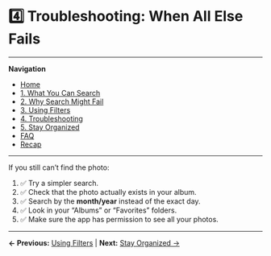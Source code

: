 # 4️⃣ Troubleshooting: When All Else Fails

---
**Navigation**
- [Home](index.md)
- [1. What You Can Search](what-you-can-search.md)
- [2. Why Search Might Fail](why-search-fails.md)
- [3. Using Filters](filters.md)
- [4. Troubleshooting](troubleshooting.md)
- [5. Stay Organized](stay-organized.md)
- [FAQ](faq.md)
- [Recap](recap.md)
---

If you still can’t find the photo:

1. ✅ Try a simpler search.  
2. ✅ Check that the photo actually exists in your album.  
3. ✅ Search by the **month/year** instead of the exact day.  
4. ✅ Look in your “Albums” or “Favorites” folders.  
5. ✅ Make sure the app has permission to see all your photos.  

---
**← Previous:** [Using Filters](filters.md) | **Next:** [Stay Organized →](stay-organized.md)
